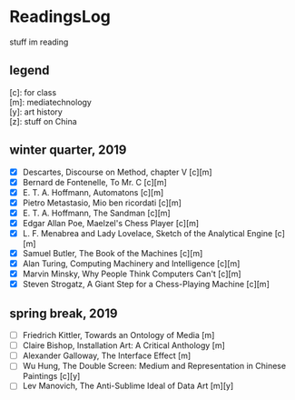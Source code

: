 # ReadingsLog
stuff im reading
## legend
 [c]: for class</br>
 [m]: mediatechnology</br>
 [y]: art history</br>
 [z]: stuff on China
## winter quarter, 2019
- [x] Descartes, Discourse on Method, chapter V [c][m]
- [x] Bernard de Fontenelle, To Mr. C [c][m] 
- [x] E. T. A. Hoffmann, Automatons [c][m] 
- [x] Pietro Metastasio, Mio ben ricordati [c][m]
- [x] E. T. A. Hoffmann, The Sandman [c][m]
- [x] Edgar Allan Poe, Maelzel's Chess Player [c][m]
- [x] L. F. Menabrea and Lady Lovelace, Sketch of the Analytical Engine [c][m]
- [x] Samuel Butler, The Book of the Machines [c][m]
- [x] Alan Turing, Computing Machinery and Intelligence [c][m]
- [x] Marvin Minsky, Why People Think Computers Can't [c][m]
- [x] Steven Strogatz, A Giant Step for a Chess-Playing Machine [c][m]
## spring break, 2019
- [ ] Friedrich Kittler, Towards an Ontology of Media [m]
- [ ] Claire Bishop, Installation Art: A Critical Anthology [m]
- [ ] Alexander Galloway, The Interface Effect [m]
- [ ] Wu Hung, The Double Screen: Medium and Representation in Chinese Paintings [c][y]
- [ ] Lev Manovich, The Anti-Sublime Ideal of Data Art [m][y]
